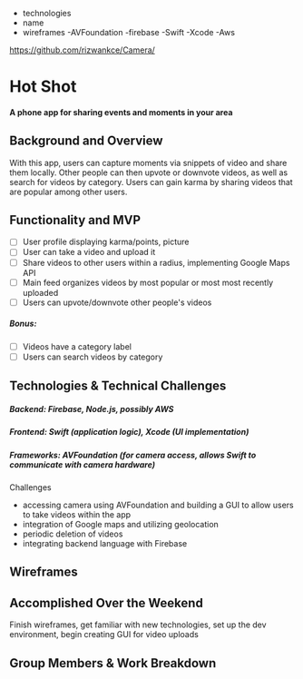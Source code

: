 - technologies
- name
- wireframes
-AVFoundation
-firebase
-Swift
-Xcode
-Aws

https://github.com/rizwankce/Camera/

# Hot Shot
#### A phone app for sharing events and moments in your area
## Background and Overview
With this app, users can capture moments via snippets of video and share them locally. Other people can then upvote or downvote videos, as well as search for videos by category. Users can gain karma by sharing videos that are popular among other users.
## Functionality and MVP
- [ ] User profile displaying karma/points, picture
- [ ] User can take a video and upload it
- [ ] Share videos to other users within a radius, implementing Google Maps API
- [ ] Main feed organizes videos by most popular or most most recently uploaded
- [ ] Users can upvote/downvote other people's videos
##### Bonus:
- [ ] Videos have a category label
- [ ] Users can search videos by category
## Technologies & Technical Challenges
##### Backend: Firebase, Node.js, possibly AWS
##### Frontend: Swift (application logic), Xcode (UI implementation)
##### Frameworks: AVFoundation (for camera access, allows Swift to communicate with camera hardware)
Challenges
* accessing camera using AVFoundation and building a GUI to allow users to take videos within the app
* integration of Google maps and utilizing geolocation
* periodic deletion of videos
* integrating backend language with Firebase
## Wireframes
## Accomplished Over the Weekend
Finish wireframes, get familiar with new technologies, set up the dev environment, begin creating GUI for video uploads
## Group Members & Work Breakdown
